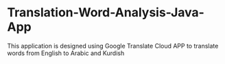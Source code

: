 # Translation-Word-Analysis-Java-App
This application is designed using Google Translate Cloud APP to translate words from English to Arabic and Kurdish
